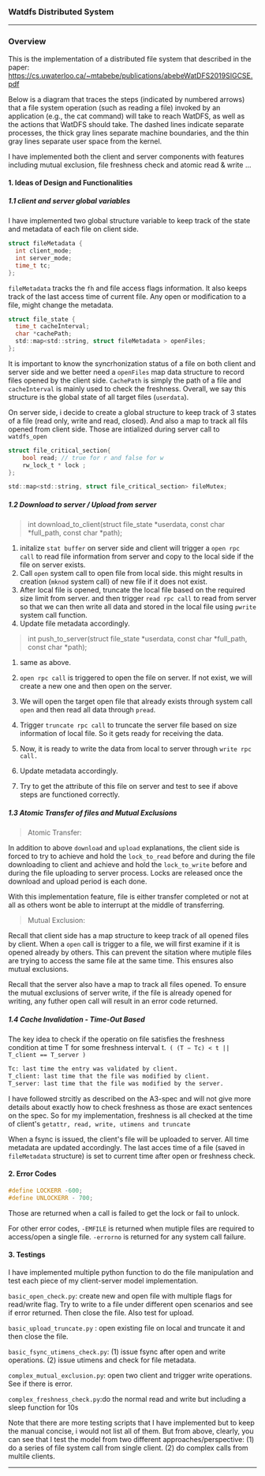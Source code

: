 ### Watdfs Distributed System

---

### Overview

This is the implementation of a distributed file system that described in the paper: https://cs.uwaterloo.ca/~mtabebe/publications/abebeWatDFS2019SIGCSE.pdf

Below is a diagram that traces the steps (indicated by numbered arrows) that a file system operation (such as reading a file) invoked by an application (e.g., the cat command) will take to reach WatDFS, as well as the actions that WatDFS should take. The dashed lines indicate separate processes, the thick gray lines separate machine boundaries, and the thin gray lines separate user space from the kernel.  

I have implemented both the client and server components with features including mutual exclusion, file freshness check and atomic read & write ...


####  1. Ideas of Design and Functionalities



##### 1.1 client and server global variables

I have implemented two global structure variable to keep track of the state and metadata of each file on client side. 

```c
struct fileMetadata {
  int client_mode;
  int server_mode;
  time_t tc;
};
```

`fileMetadata` tracks the `fh` and file access flags information. It also keeps track of the last access time of current file. Any open or modification to a file, might change the metadata.

```c
struct file_state {
  time_t cacheInterval;
  char *cachePath;
  std::map<std::string, struct fileMetadata > openFiles;
};
```

It is important to know the syncrhonization status of a file on both client and server side and we better need a `openFiles` map data structure to record files opened by the client side. `CachePath` is simply the path of a file and `cacheInterval` is mainly used to check the freshness. Overall, we say this structure is the global state of all target files (`userdata`).



On server side, i decide to create a global structure to keep track of 3 states of a file (read only, write and read, closed). And also a map to track all fils opened from client side. Those are intialized during server call to `watdfs_open`

```c
struct file_critical_section{
    bool read; // true for r and false for w
    rw_lock_t * lock ;
};

std::map<std::string, struct file_critical_section> fileMutex;
```



##### 1.2 Download to server / Upload from server



> int download_to_client(struct file_state *userdata, const char *full_path, const char *path);

1. initalize `stat buffer` on server side and client will trigger a `open rpc call` to read file information from server and copy to the local side if the file on server exists.
2. Call `open` system call to open file from local side. this might results in creation (`mknod` system call) of new file if it does not exist.
3. After local file is opened, truncate the local file based on the required size limit from server. and then trigger `read rpc call` to read from server so that we can then write all data and stored in the local file using `pwrite` system call function.
4. Update file metadata accordingly.



> int push_to_server(struct file_state *userdata, const char *full_path, const char *path);

1. same as above.
2. `open rpc call` is triggered to open the file on server. If not exist, we will create a new one and then open on the server.
3. We will open the target open file that already exists through system call `open` and then read all data through `pread`.
4. Trigger `truncate rpc call` to truncate the server file based on size information of local file. So it gets ready for receiving the data.
5. Now, it is ready to write the data from local to server through `write rpc call.`
6. Update metadata accordingly.

7. Try to get the attribute of this file on server and test to see if above steps are functioned correctly.





##### 1.3 Atomic Transfer of files and Mutual Exclusions

>Atomic Transfer:

In addition to above `download` and `upload` explanations, the client side is forced to try to achieve and hold the `lock_to_read` before and during the file downloading to client and achieve and hold the `lock_to_write` before and during the file uploading to server process. Locks are released once the download and upload period is each done. 

With this implementation feature, file is either transfer completed or not at all as others wont be able to interrupt at the middle of transferring.

> Mutual Exclusion:

Recall that client side has a map structure to keep track of all opened files by client. When a `open` call is trigger to a file, we will first examine if it is opened already by others. This can prevent the sitation where mutiple files are trying to access the same file at the same time. This ensures also mutual exclusions.

Recall that the server also have a map to track all files opened. To ensure the mutual exclusions of server write, if the file is already opened for writing, any futher open call will result in an error code returned.



##### 1.4 Cache Invalidation - Time-Out Based

The key idea to check if the operatio on file satisfies the freshness condition at time T for some freshness interval t.` ( (T − Tc) < t || T_client == T_server )`

```latex
Tc: last time the entry was validated by client. 
T_client: last time that the file was modified by client.
T_server: last time that the file was modified by the server.
```

I have followed strcitly as described on the A3-spec and will not give more details about exactly how to check freshness as those are exact sentences on the spec. So for my implementation, freshness is all checked at the time of client's `getattr, read, write, utimens and truncate`

When a fsync is issued, the client's file will be uploaded to server. All time metadata are updated accordingly. The last acces time of a file (saved in `fileMetadata` structure) is set to current time after open or freshness check.



#### 2. Error Codes

```c
#define LOCKERR -600;
#define UNLOCKERR - 700;
```

Those are returned when a call is failed to get the lock or fail to unlock. 

For other error codes, `-EMFILE` is returned when mutiple files are required to access/open a single file. `-errorno` is returned for any system call failure. 



#### 3. Testings

I have implemented multiple python function to do the file manipulation and test each piece of my client-server model implementation. 

`basic_open_check.py`: create new and open file with multiple flags for read/write flag. Try to write to a file under different open scenarios and see if error returned. Then close the file. Also test for upload.

`basic_upload_truncate.py` : open existing file on local and truncate it and then close the file.

`basic_fsync_utimens_check.py`: (1) issue fsync after open and write operations. (2) issue utimens and check for file metadata.

`complex_mutual_exclusion.py`: open two client and trigger write operations. See if there is error.

`complex_freshness_check.py`:do the normal read and write but including a sleep function for 10s



Note that there are more testing scripts that I have implemented but to keep the manual concise, i would not list all of them. But from above, clearly, you can see that I test the model from two different approaches/perspective: (1) do a series of file system call from single client. (2) do complex calls from multile clients.

---



